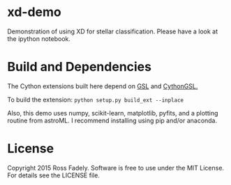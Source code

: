 # xd-demo
Demonstration of using XD for stellar classification.  Please have a look at the ipython notebook.

# Build and Dependencies
The Cython extensions built here depend on <a href="http://www.gnu.org/software/gsl/">GSL</a> and <a href="https://github.com/twiecki/CythonGSL">CythonGSL.</a>

To build the extension:
`python setup.py build_ext --inplace`

Also, this demo uses numpy, scikit-learn, matplotlib, pyfits, and a plotting routine from astroML.  I recommend installing using pip and/or anaconda.

# License
Copyright 2015 Ross Fadely.  Software is free to use under the MIT License. For details see the LICENSE file.
